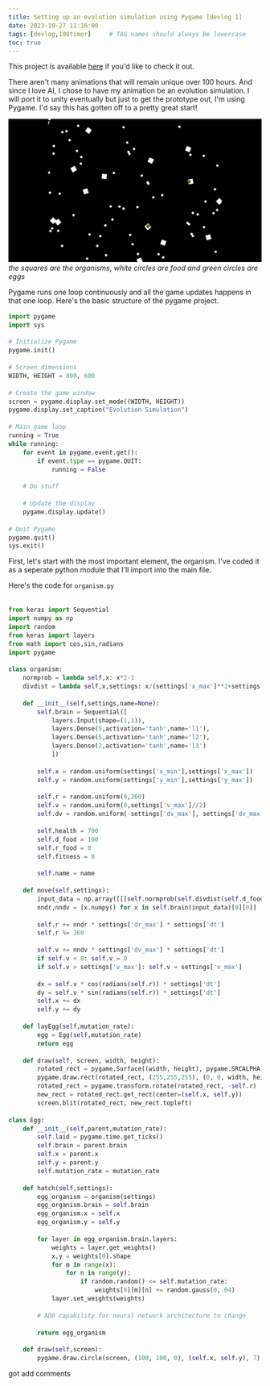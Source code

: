 ```yaml
---
title: Setting up an evolution simulation using Pygame [devlog 1]
date: 2023-10-27 11:16:00
tags: [devlog,100timer]     # TAG names should always be lowercase
toc: true
---
```


This project is available [here](https://github.com/J031M/Evolution_Simulation_PyGame) if you'd like to check it out.

There aren't many animations that will remain unique over 100 hours. And since I love AI, I chose to have my animation be an evolution simulation. I will port it to unity eventually but just to get the prototype out, I'm using Pygame. I'd say this has gotten off to a pretty great start!

![](/assets/img/misc/evosim.gif)
_the squares are the organisms, white circles are food and green circles are eggs_

Pygame runs one loop continuously and all the game updates happens in that one loop. Here's the basic structure of the pygame project.

```python
import pygame
import sys

# Initialize Pygame
pygame.init()

# Screen dimensions
WIDTH, HEIGHT = 800, 600

# Create the game window
screen = pygame.display.set_mode((WIDTH, HEIGHT))
pygame.display.set_caption("Evolution Simulation")

# Main game loop
running = True
while running:
    for event in pygame.event.get():
        if event.type == pygame.QUIT:
            running = False

    # Do stuff

    # Update the display
    pygame.display.update()

# Quit Pygame
pygame.quit()
sys.exit()
```

First, let's start with the most important element, the organism. I've coded it as a seperate python module that I'll import into the main file.

Here's the code for `organism.py`

```python

from keras import Sequential
import numpy as np
import random
from keras import layers
from math import cos,sin,radians
import pygame

class organism:
    normprob = lambda self,x: x*2-1
    divdist = lambda self,x,settings: x/(settings['x_max']**2+settings['y_max']**2)**.5

    def __init__(self,settings,name=None):
        self.brain = Sequential([
            layers.Input(shape=(1,1)),
            layers.Dense(5,activation='tanh',name='l1'),
            layers.Dense(5,activation='tanh',name='l2'),
            layers.Dense(2,activation='tanh',name='l3')
            ])

        self.x = random.uniform(settings['x_min'],settings['x_max'])
        self.y = random.uniform(settings['y_min'],settings['y_max'])

        self.r = random.uniform(0,360)
        self.v = random.uniform(0,settings['v_max']//2)  
        self.dv = random.uniform(-settings['dv_max'], settings['dv_max'])

        self.health = 700
        self.d_food = 100   
        self.r_food = 0    
        self.fitness = 0  

        self.name = name

    def move(self,settings):
        input_data = np.array([[[self.normprob(self.divdist(self.d_food,settings))]]])
        nndr,nndv = [x.numpy() for x in self.brain(input_data)[0][0]]

        self.r += nndr * settings['dr_max'] * settings['dt']
        self.r %= 360

        self.v += nndv * settings['dv_max'] * settings['dt']
        if self.v < 0: self.v = 0
        if self.v > settings['v_max']: self.v = settings['v_max']

        dx = self.v * cos(radians(self.r)) * settings['dt']
        dy = self.v * sin(radians(self.r)) * settings['dt']
        self.x += dx
        self.y += dy

    def layEgg(self,mutation_rate):
        egg = Egg(self,mutation_rate)
        return egg

    def draw(self, screen, width, height):
        rotated_rect = pygame.Surface((width, height), pygame.SRCALPHA)
        pygame.draw.rect(rotated_rect, (255,255,255), (0, 0, width, height))
        rotated_rect = pygame.transform.rotate(rotated_rect, -self.r)
        new_rect = rotated_rect.get_rect(center=(self.x, self.y))
        screen.blit(rotated_rect, new_rect.topleft)

class Egg:
    def __init__(self,parent,mutation_rate):
        self.laid = pygame.time.get_ticks()
        self.brain = parent.brain
        self.x = parent.x
        self.y = parent.y
        self.mutation_rate = mutation_rate

    def hatch(self,settings):
        egg_organism = organism(settings)
        egg_organism.brain = self.brain
        egg_organism.x = self.x
        egg_organism.y = self.y

        for layer in egg_organism.brain.layers:
            weights = layer.get_weights()
            x,y = weights[0].shape
            for m in range(x):
                for n in range(y):
                    if random.random() <= self.mutation_rate:
                        weights[0][m][n] += random.gauss(0,.04)
            layer.set_weights(weights)

        # ADD capability for neural network architecture to change

        return egg_organism

    def draw(self,screen):
        pygame.draw.circle(screen, (100, 100, 0), (self.x, self.y), 7)
```

got add comments
